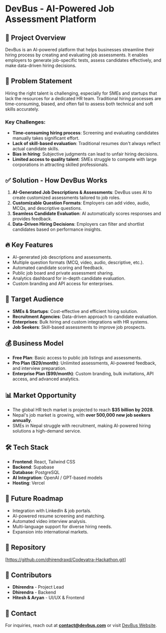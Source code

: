 # DevBus - AI-Powered Job Assessment Platform

## 📌 Project Overview
DevBus is an AI-powered platform that helps businesses streamline their hiring process by creating and evaluating job assessments. It enables employers to generate job-specific tests, assess candidates effectively, and make data-driven hiring decisions.

## 🚀 Problem Statement
Hiring the right talent is challenging, especially for SMEs and startups that lack the resources for a dedicated HR team. Traditional hiring processes are time-consuming, biased, and often fail to assess both technical and soft skills accurately.

### Key Challenges:
- **Time-consuming hiring process**: Screening and evaluating candidates manually takes significant effort.
- **Lack of skill-based evaluation**: Traditional resumes don't always reflect actual candidate skills.
- **Bias in hiring**: Subjective judgments can lead to unfair hiring decisions.
- **Limited access to quality talent**: SMEs struggle to compete with large corporations in attracting skilled professionals.

## ✅ Solution - How DevBus Works
1. **AI-Generated Job Descriptions & Assessments**: DevBus uses AI to create customized assessments tailored to job roles.
2. **Customizable Question Formats**: Employers can add video, audio, MCQs, and descriptive questions.
3. **Seamless Candidate Evaluation**: AI automatically scores responses and provides feedback.
4. **Data-Driven Hiring Decisions**: Employers can filter and shortlist candidates based on performance insights.

## 🔥 Key Features
- AI-generated job descriptions and assessments.
- Multiple question formats (MCQ, video, audio, descriptive, etc.).
- Automated candidate scoring and feedback.
- Public job board and private assessment sharing.
- Analytics dashboard for in-depth candidate evaluation.
- Custom branding and API access for enterprises.

## 🎯 Target Audience
- **SMEs & Startups**: Cost-effective and efficient hiring solution.
- **Recruitment Agencies**: Data-driven approach to candidate evaluation.
- **Enterprises**: Bulk hiring and custom integrations with HR systems.
- **Job Seekers**: Skill-based assessments to improve job prospects.

## 💰 Business Model
- **Free Plan**: Basic access to public job listings and assessments.
- **Pro Plan ($29/month)**: Unlimited assessments, AI-powered feedback, and interview preparation.
- **Enterprise Plan ($99/month)**: Custom branding, bulk invitations, API access, and advanced analytics.

## 📊 Market Opportunity
- The global HR tech market is projected to reach **$35 billion by 2028**.
- Nepal's job market is growing, with **over 500,000 new job seekers annually**.
- SMEs in Nepal struggle with recruitment, making AI-powered hiring solutions a high-demand service.

## 🛠️ Tech Stack
- **Frontend**: React, Tailwind CSS
- **Backend**: Supabase
- **Database**: PostgreSQL 
- **AI Integration**: OpenAI / GPT-based models
- **Hosting**: Vercel 

## 🔮 Future Roadmap
- Integration with LinkedIn & job portals.
- AI-powered resume screening and matching.
- Automated video interview analysis.
- Multi-language support for diverse hiring needs.
- Expansion into international markets.

## 📂 Repository
[https://github.com/dhirendraxd/Codeyatra-Hackathon.git]

## 🤝 Contributors
- **Dhirendra** - Project Lead
- **Dhirendra** -  Backend
- **Hitesh & Aryan** - UI/UX & Frontend

## 📩 Contact
For inquiries, reach out at **contact@devbus.com** or visit [DevBus Website](#).

